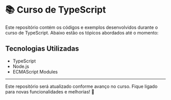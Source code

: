 # 📚 Curso de TypeScript

Este repositório contém os códigos e exemplos desenvolvidos durante o curso de TypeScript. Abaixo estão os tópicos abordados até o momento:

## Tecnologias Utilizadas
- TypeScript
- Node.js
- ECMAScript Modules

---
Este repositório será atualizado conforme avanço no curso. Fique ligado para novas funcionalidades e melhorias! 🚀